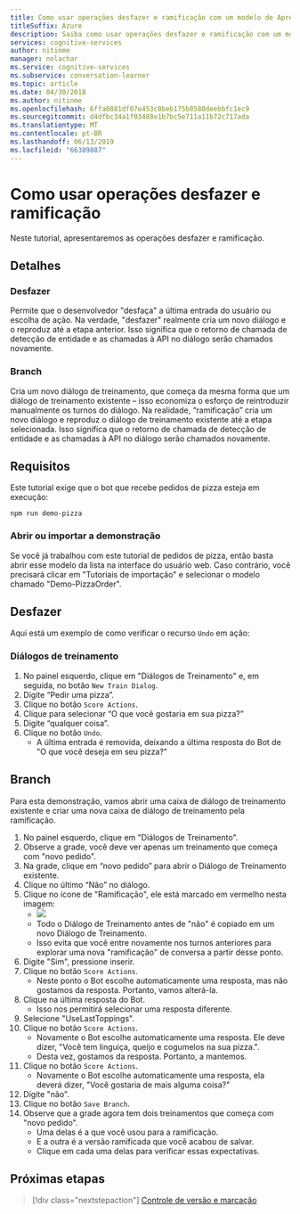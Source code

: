 ```yaml
---
title: Como usar operações desfazer e ramificação com um modelo de Aprendiz de Conversa - Serviços Cognitivos da Microsoft | Microsoft Docs
titleSuffix: Azure
description: Saiba como usar operações desfazer e ramificação com um modelo de Aprendiz de Conversa.
services: cognitive-services
author: nitinme
manager: nolachar
ms.service: cognitive-services
ms.subservice: conversation-learner
ms.topic: article
ms.date: 04/30/2018
ms.author: nitinme
ms.openlocfilehash: 6ffa0881df07e453c8beb175b8580deebbfc1ec9
ms.sourcegitcommit: d4dfbc34a1f03488e1b7bc5e711a11b72c717ada
ms.translationtype: MT
ms.contentlocale: pt-BR
ms.lasthandoff: 06/13/2019
ms.locfileid: "66389887"
---
```

# <a name="how-to-use-branching-and-undo-operations"></a>Como usar operações desfazer e ramificação
Neste tutorial, apresentaremos as operações desfazer e ramificação.


## <a name="details"></a>Detalhes
### <a name="undo"></a>Desfazer
Permite que o desenvolvedor "desfaça" a última entrada do usuário ou escolha de ação. Na verdade, "desfazer" realmente cria um novo diálogo e o reproduz até a etapa anterior.  Isso significa que o retorno de chamada de detecção de entidade e as chamadas à API no diálogo serão chamados novamente.

### <a name="branch"></a>Branch
Cria um novo diálogo de treinamento, que começa da mesma forma que um diálogo de treinamento existente – isso economiza o esforço de reintroduzir manualmente os turnos do diálogo. Na realidade, “ramificação” cria um novo diálogo e reproduz o diálogo de treinamento existente até a etapa selecionada.  Isso significa que o retorno de chamada de detecção de entidade e as chamadas à API no diálogo serão chamados novamente.


## <a name="requirements"></a>Requisitos
Este tutorial exige que o bot que recebe pedidos de pizza esteja em execução:

    npm run demo-pizza

### <a name="open-or-import-the-demo"></a>Abrir ou importar a demonstração

Se você já trabalhou com este tutorial de pedidos de pizza, então basta abrir esse modelo da lista na interface do usuário web. Caso contrário, você precisará clicar em "Tutoriais de importação" e selecionar o modelo chamado "Demo-PizzaOrder".

## <a name="undo"></a>Desfazer

Aqui está um exemplo de como verificar o recurso `Undo` em ação:

### <a name="training-dialogs"></a>Diálogos de treinamento
1. No painel esquerdo, clique em "Diálogos de Treinamento" e, em seguida, no botão `New Train Dialog`.
2. Digite “Pedir uma pizza”.
3. Clique no botão `Score Actions`.
4. Clique para selecionar “O que você gostaria em sua pizza?”
5. Digite “qualquer coisa”.
6. Clique no botão `Undo`.
    - A última entrada é removida, deixando a última resposta do Bot de "O que você deseja em seu pizza?"

## <a name="branch"></a>Branch

Para esta demonstração, vamos abrir uma caixa de diálogo de treinamento existente e criar uma nova caixa de diálogo de treinamento pela ramificação.

1. No painel esquerdo, clique em "Diálogos de Treinamento".
2. Observe a grade, você deve ver apenas um treinamento que começa com "novo pedido".
3. Na grade, clique em “novo pedido” para abrir o Diálogo de Treinamento existente.
4. Clique no último “Não” no diálogo.
5. Clique no ícone de "Ramificação", ele está marcado em vermelho nesta imagem:
    - ![](../media/tutorial15_branch.PNG)
    - Todo o Diálogo de Treinamento antes de "não" é copiado em um novo Diálogo de Treinamento.
    - Isso evita que você entre novamente nos turnos anteriores para explorar uma nova "ramificação" de conversa a partir desse ponto.
6. Digite "Sim", pressione inserir.
7. Clique no botão `Score Actions`.
    - Neste ponto o Bot escolhe automaticamente uma resposta, mas não gostamos da resposta. Portanto, vamos alterá-la.
8. Clique na última resposta do Bot.
    - Isso nos permitirá selecionar uma resposta diferente.
9. Selecione "UseLastToppings".
10. Clique no botão `Score Actions`.
    - Novamente o Bot escolhe automaticamente uma resposta. Ele deve dizer, "Você tem linguiça, queijo e cogumelos na sua pizza.". 
    - Desta vez, gostamos da resposta. Portanto, a mantemos.
11. Clique no botão `Score Actions`.
    - Novamente o Bot escolhe automaticamente uma resposta, ela deverá dizer, "Você gostaria de mais alguma coisa?"
12. Digite "não".
13. Clique no botão `Save Branch`.
14. Observe que a grade agora tem dois treinamentos que começa com "novo pedido".
    - Uma delas é a que você usou para a ramificação.
    - E a outra é a versão ramificada que você acabou de salvar.
    - Clique em cada uma delas para verificar essas expectativas.

## <a name="next-steps"></a>Próximas etapas

> [!div class="nextstepaction"]
> [Controle de versão e marcação](./18-version-tag.md)
